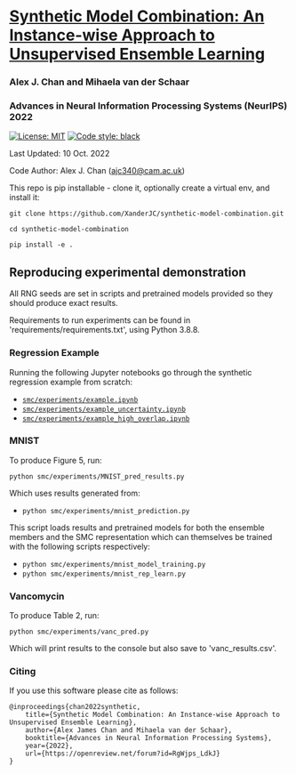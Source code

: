 # [Synthetic Model Combination: An Instance-wise Approach to Unsupervised Ensemble Learning](https://openreview.net/forum?id=RgWjps_LdkJ)

### Alex J. Chan and Mihaela van der Schaar

### Advances in Neural Information Processing Systems (NeurIPS) 2022

 [![License: MIT](https://img.shields.io/badge/License-MIT-blue.svg)](https://opensource.org/licenses/MIT)
 <a href="https://github.com/psf/black"><img alt="Code style: black" src="https://img.shields.io/badge/code%20style-black-000000.svg"></a>

Last Updated: 10 Oct. 2022

Code Author: Alex J. Chan (ajc340@cam.ac.uk)

This repo is pip installable - clone it, optionally create a virtual env, and install it:

```shell
git clone https://github.com/XanderJC/synthetic-model-combination.git

cd synthetic-model-combination

pip install -e .
```

## Reproducing experimental demonstration

All RNG seeds are set in scripts and pretrained models provided so they should produce exact results.

Requirements to run experiments can be found in 'requirements/requirements.txt', using Python 3.8.8.

### Regression Example

Running the following Jupyter notebooks go through the synthetic regression example from scratch:

- [`smc/experiments/example.ipynb`](./smc/experiments/example.ipynb)
- [`smc/experiments/example_uncertainty.ipynb`](./smc/experiments/example_uncertainty.ipynb)
- [`smc/experiments/example_high_overlap.ipynb`](./smc/experiments/example_high_overlap.ipynb)


### MNIST

To produce Figure 5, run:

```shell
python smc/experiments/MNIST_pred_results.py
```
Which uses results generated from:

- `python smc/experiments/mnist_prediction.py`

This script loads results and pretrained models for both the ensemble members and the SMC representation which can themselves be trained with the following scripts respectively:

- `python smc/experiments/mnist_model_training.py`
- `python smc/experiments/mnist_rep_learn.py`

### Vancomycin

To produce Table 2, run:

```shell
python smc/experiments/vanc_pred.py
```

Which will print results to the console but also save to 'vanc_results.csv'.

### Citing 

If you use this software please cite as follows:

```
@inproceedings{chan2022synthetic,
    title={Synthetic Model Combination: An Instance-wise Approach to Unsupervised Ensemble Learning},
    author={Alex James Chan and Mihaela van der Schaar},
    booktitle={Advances in Neural Information Processing Systems},
    year={2022},
    url={https://openreview.net/forum?id=RgWjps_LdkJ}
}
```
